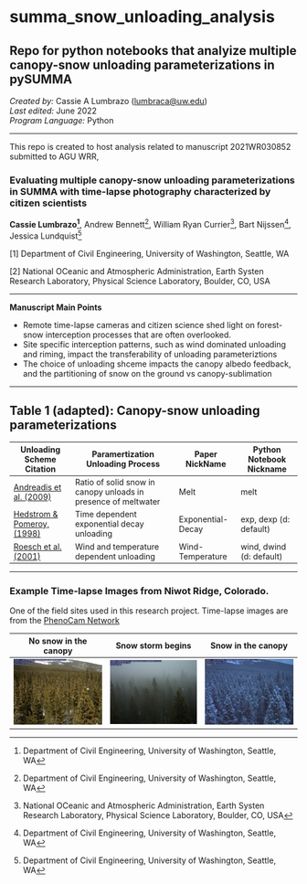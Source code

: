 # summa_snow_unloading_analysis
## Repo for python notebooks that analyize multiple canopy-snow unloading parameterizations in pySUMMA

*Created by:* Cassie A Lumbrazo (lumbraca@uw.edu) \
*Last edited:* June 2022 \
*Program Language:* Python 

---

This repo is created to host analysis related to manuscript 2021WR030852 submitted to AGU WRR, 

### Evaluating multiple canopy-snow unloading parameterizations in SUMMA with time-lapse photography characterized by citizen scientists 
**Cassie Lumbrazo[^1]**, Andrew Bennett[^1], William Ryan Currier[^2], Bart Nijssen[^1], Jessica Lundquist[^1] 

[1] Department of Civil Engineering, University of Washington, Seattle, WA

[2] National OCeanic and Atmospheric Administration, Earth Systen Research Laboratory, Physical Science Laboratory, Boulder, CO, USA


[^1]:Department of Civil Engineering, University of Washington, Seattle, WA
[^2]:National OCeanic and Atmospheric Administration, Earth Systen Research Laboratory, Physical Science Laboratory, Boulder, CO, USA

---

**Manuscript Main Points**
* Remote time-lapse cameras and citizen science shed light on forest-snow interception processes that are often overlooked.
* Site specific interception patterns, such as wind dominated unloading and riming, impact the transferability of unloading parameteriztions 
* The choice of unloading shceme impacts the canopy albedo feedback, and the partitioning of snow on the ground vs canopy-sublimation

---

## Table 1 (adapted): Canopy-snow unloading parameterizations

| Unloading Scheme Citation  | Paramertization Unloading Process                              | Paper NickName    | Python Notebook Nickname |
|----------------------------|----------------------------------------------------------------|-------------------|--------------------------|
| [Andreadis et al. (2009)](https://agupubs.onlinelibrary.wiley.com/doi/full/10.1029/2008WR007042)    | Ratio of solid snow in canopy unloads in presence of meltwater | Melt              | melt                     |
| [Hedstrom & Pomeroy, (1998)](https://onlinelibrary.wiley.com/doi/abs/10.1002/%28SICI%291099-1085%28199808/09%2912%3A10/11%3C1611%3A%3AAID-HYP684%3E3.0.CO%3B2-4) | Time dependent exponential decay unloading                     | Exponential-Decay | exp, dexp   (d: default) |
| [Roesch et al. (2001)](https://doi.org/10.1007/s003820100153)       | Wind and temperature dependent unloading                       | Wind-Temperature  | wind, dwind (d: default) |


---

### Example Time-lapse Images from Niwot Ridge, Colorado. 
One of the field sites used in this research project. Time-lapse images are from the [PhenoCam Network](https://phenocam.sr.unh.edu/webcam/) 

No snow in the canopy | Snow storm begins | Snow in the canopy 
:--------------------:|:-------------------:|:-------------------:
<img src="/images/niwot3_2017_05_22_130005.jpg"> | <img src="/images/niwot3_2017_05_22_170005.jpg"> | <img src="/images/niwot3_2017_05_22_193006.jpg"> |




